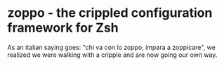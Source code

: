 zoppo - the crippled configuration framework for Zsh
====================================================
As an italian saying goes: "chi va con lo zoppo, impara a zoppicare", we
realized we were walking with a cripple and are now going our own way.
